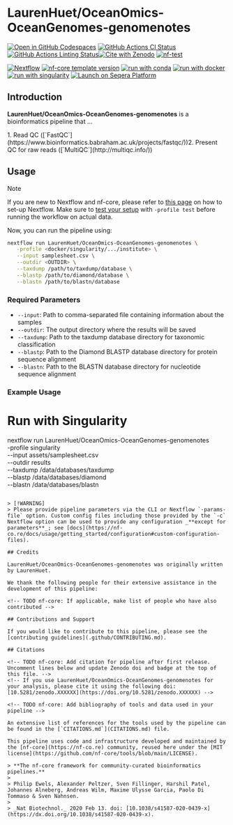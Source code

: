 # LaurenHuet/OceanOmics-OceanGenomes-genomenotes

[![Open in GitHub Codespaces](https://github.com/codespaces/badge.svg)](https://github.com/codespaces/new/LaurenHuet/OceanOmics-OceanGenomes-genomenotes)
[![GitHub Actions CI Status](https://github.com/LaurenHuet/OceanOmics-OceanGenomes-genomenotes/actions/workflows/nf-test.yml/badge.svg)](https://github.com/LaurenHuet/OceanOmics-OceanGenomes-genomenotes/actions/workflows/nf-test.yml)
[![GitHub Actions Linting Status](https://github.com/LaurenHuet/OceanOmics-OceanGenomes-genomenotes/actions/workflows/linting.yml/badge.svg)](https://github.com/LaurenHuet/OceanOmics-OceanGenomes-genomenotes/actions/workflows/linting.yml)[![Cite with Zenodo](http://img.shields.io/badge/DOI-10.5281/zenodo.XXXXXXX-1073c8?labelColor=000000)](https://doi.org/10.5281/zenodo.XXXXXXX)
[![nf-test](https://img.shields.io/badge/unit_tests-nf--test-337ab7.svg)](https://www.nf-test.com)

[![Nextflow](https://img.shields.io/badge/version-%E2%89%A525.04.0-green?style=flat&logo=nextflow&logoColor=white&color=%230DC09D&link=https%3A%2F%2Fnextflow.io)](https://www.nextflow.io/)
[![nf-core template version](https://img.shields.io/badge/nf--core_template-3.4.1-green?style=flat&logo=nfcore&logoColor=white&color=%2324B064&link=https%3A%2F%2Fnf-co.re)](https://github.com/nf-core/tools/releases/tag/3.4.1)
[![run with conda](http://img.shields.io/badge/run%20with-conda-3EB049?labelColor=000000&logo=anaconda)](https://docs.conda.io/en/latest/)
[![run with docker](https://img.shields.io/badge/run%20with-docker-0db7ed?labelColor=000000&logo=docker)](https://www.docker.com/)
[![run with singularity](https://img.shields.io/badge/run%20with-singularity-1d355c.svg?labelColor=000000)](https://sylabs.io/docs/)
[![Launch on Seqera Platform](https://img.shields.io/badge/Launch%20%F0%9F%9A%80-Seqera%20Platform-%234256e7)](https://cloud.seqera.io/launch?pipeline=https://github.com/LaurenHuet/OceanOmics-OceanGenomes-genomenotes)

## Introduction

**LaurenHuet/OceanOmics-OceanGenomes-genomenotes** is a bioinformatics pipeline that ...

<!-- TODO nf-core:
   Complete this sentence with a 2-3 sentence summary of what types of data the pipeline ingests, a brief overview of the
   major pipeline sections and the types of output it produces. You're giving an overview to someone new
   to nf-core here, in 15-20 seconds. For an example, see https://github.com/nf-core/rnaseq/blob/master/README.md#introduction
-->

<!-- TODO nf-core: Include a figure that guides the user through the major workflow steps. Many nf-core
     workflows use the "tube map" design for that. See https://nf-co.re/docs/guidelines/graphic_design/workflow_diagrams#examples for examples.   -->
<!-- TODO nf-core: Fill in short bullet-pointed list of the default steps in the pipeline -->1. Read QC ([`FastQC`](https://www.bioinformatics.babraham.ac.uk/projects/fastqc/))2. Present QC for raw reads ([`MultiQC`](http://multiqc.info/))

## Usage

> [!NOTE]
> If you are new to Nextflow and nf-core, please refer to [this page](https://nf-co.re/docs/usage/installation) on how to set-up Nextflow. Make sure to [test your setup](https://nf-co.re/docs/usage/introduction#how-to-run-a-pipeline) with `-profile test` before running the workflow on actual data.


Now, you can run the pipeline using:

```bash
nextflow run LaurenHuet/OceanOmics-OceanGenomes-genomenotes \
   -profile <docker/singularity/.../institute> \
   --input samplesheet.csv \
   --outdir <OUTDIR> \
   --taxdump /path/to/taxdump/database \
   --blastp /path/to/diamond/database \
   --blastn /path/to/blastn/database
```

### Required Parameters

- `--input`: Path to comma-separated file containing information about the samples
- `--outdir`: The output directory where the results will be saved
- `--taxdump`: Path to the taxdump database directory for taxonomic classification
- `--blastp`: Path to the Diamond BLASTP database directory for protein sequence alignment
- `--blastn`: Path to the BLASTN database directory for nucleotide sequence alignment

### Example Usage

# Run with Singularity
nextflow run LaurenHuet/OceanOmics-OceanGenomes-genomenotes \
   -profile singularity \
   --input assets/samplesheet.csv \
   --outdir results \
   --taxdump /data/databases/taxdump \
   --blastp /data/databases/diamond \
   --blastn /data/databases/blastn
```

> [!WARNING]
> Please provide pipeline parameters via the CLI or Nextflow `-params-file` option. Custom config files including those provided by the `-c` Nextflow option can be used to provide any configuration _**except for parameters**_; see [docs](https://nf-co.re/docs/usage/getting_started/configuration#custom-configuration-files).

## Credits

LaurenHuet/OceanOmics-OceanGenomes-genomenotes was originally written by LaurenHuet.

We thank the following people for their extensive assistance in the development of this pipeline:

<!-- TODO nf-core: If applicable, make list of people who have also contributed -->

## Contributions and Support

If you would like to contribute to this pipeline, please see the [contributing guidelines](.github/CONTRIBUTING.md).

## Citations

<!-- TODO nf-core: Add citation for pipeline after first release. Uncomment lines below and update Zenodo doi and badge at the top of this file. -->
<!-- If you use LaurenHuet/OceanOmics-OceanGenomes-genomenotes for your analysis, please cite it using the following doi: [10.5281/zenodo.XXXXXX](https://doi.org/10.5281/zenodo.XXXXXX) -->

<!-- TODO nf-core: Add bibliography of tools and data used in your pipeline -->

An extensive list of references for the tools used by the pipeline can be found in the [`CITATIONS.md`](CITATIONS.md) file.

This pipeline uses code and infrastructure developed and maintained by the [nf-core](https://nf-co.re) community, reused here under the [MIT license](https://github.com/nf-core/tools/blob/main/LICENSE).

> **The nf-core framework for community-curated bioinformatics pipelines.**
>
> Philip Ewels, Alexander Peltzer, Sven Fillinger, Harshil Patel, Johannes Alneberg, Andreas Wilm, Maxime Ulysse Garcia, Paolo Di Tommaso & Sven Nahnsen.
>
> _Nat Biotechnol._ 2020 Feb 13. doi: [10.1038/s41587-020-0439-x](https://dx.doi.org/10.1038/s41587-020-0439-x).
